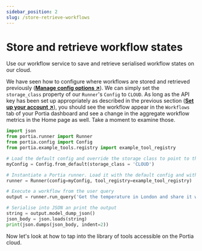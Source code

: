 ```yaml
---
sidebar_position: 2
slug: /store-retrieve-workflows
---
```


# Store and retrieve workflow states
Use our workflow service to save and retrieve serialised workflow states on our cloud.

We have seen how to configure where workflows are stored and retrieved previously (<a href="/manage-config" target="_blank">**Manage config options ↗**</a>). We can simply set the `storage_class` property of our `Runner`'s `Config` to `CLOUD`. As long as the API key has been set up appropriately as described in the previous section (<a href="/setup-account" target="_blank">**Set up your account ↗**</a>), you should see the workflow appear in the `Workflows` tab of your Portia dashboard and see a change in the aggregate workflow metrics in the Home page as well. Take a moment to examine those.
```python title="main.py"
import json
from portia.runner import Runner
from portia.config import Config
from portia.example_tools.registry import example_tool_registry

# Load the default config and override the storage class to point to the Portia cloud
myConfig = Config.from_default(storage_class = 'CLOUD')

# Instantiate a Portia runner. Load it with the default config and with the simple tool above.
runner = Runner(config=myConfig, tool_registry=example_tool_registry)

# Execute a workflow from the user query
output = runner.run_query('Get the temperature in London and share it with a light joke')

# Serialise into JSON an print the output
string = output.model_dump_json()
json_body = json.loads(string)
print(json.dumps(json_body, indent=2))
```

Now let's look at how to tap into the library of tools accessible on the Portia cloud.
